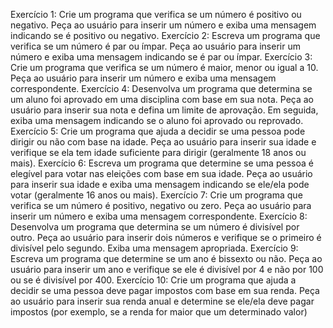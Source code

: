 Exercício 1: Crie um programa que verifica se um número é positivo ou negativo. Peça ao usuário para
inserir um número e exiba uma mensagem indicando se é positivo ou negativo.
Exercício 2: Escreva um programa que verifica se um número é par ou ímpar. Peça ao usuário para inserir
um número e exiba uma mensagem indicando se é par ou ímpar.
Exercício 3: Crie um programa que verifica se um número é maior, menor ou igual a 10. Peça ao usuário
para inserir um número e exiba uma mensagem correspondente.
Exercício 4: Desenvolva um programa que determina se um aluno foi aprovado em uma disciplina com base
em sua nota. Peça ao usuário para inserir sua nota e defina um limite de aprovação. Em seguida, exiba uma
mensagem indicando se o aluno foi aprovado ou reprovado.
Exercício 5: Crie um programa que ajuda a decidir se uma pessoa pode dirigir ou não com base na idade.
Peça ao usuário para inserir sua idade e verifique se ela tem idade suficiente para dirigir (geralmente 18 anos
ou mais).
Exercício 6: Escreva um programa que determine se uma pessoa é elegível para votar nas eleições com
base em sua idade. Peça ao usuário para inserir sua idade e exiba uma mensagem indicando se ele/ela pode
votar (geralmente 16 anos ou mais).
Exercício 7: Crie um programa que verifica se um número é positivo, negativo ou zero. Peça ao usuário para
inserir um número e exiba uma mensagem correspondente.
Exercício 8: Desenvolva um programa que determina se um número é divisível por outro. Peça ao usuário
para inserir dois números e verifique se o primeiro é divisível pelo segundo. Exiba uma mensagem
apropriada.
Exercício 9: Escreva um programa que determine se um ano é bissexto ou não. Peça ao usuário para inserir
um ano e verifique se ele é divisível por 4 e não por 100 ou se é divisível por 400.
Exercício 10: Crie um programa que ajuda a decidir se uma pessoa deve pagar impostos com base em sua
renda. Peça ao usuário para inserir sua renda anual e determine se ele/ela deve pagar impostos (por
exemplo, se a renda for maior que um determinado valor)
